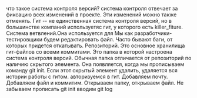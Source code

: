 что такое система контроля версий? система контроля отвечает за фиксацию всех изменений в проекте. Эти изменений можно также отменять. Гит -- не единственная система контроля версий, но в большинстве компаний используетяс гит, у которого есть killer_fiture. Система ветвлений.Она используется для  Мы как разработчики-тестировщики будем  редактировать файл. Часто бывают баги, от которых придется откатывать. 
Репозиторий. Это основное хранилища гит-файлов со всеми коммитами. Это папка в которой настроена система контроля версий. 
Обычная папка отличается от репозиторий по наличию скрытого элемента. Она появляется, когда мы прописываем команду git init. Если этот скрытый элемент удалить, удаляется вся истории работы с гитом.
авторизуемся в гит. Добавляем почту. Добавляем файл и коммитим. Открываем папку, открываем файл. Не забываем прописать git init вводим git log 